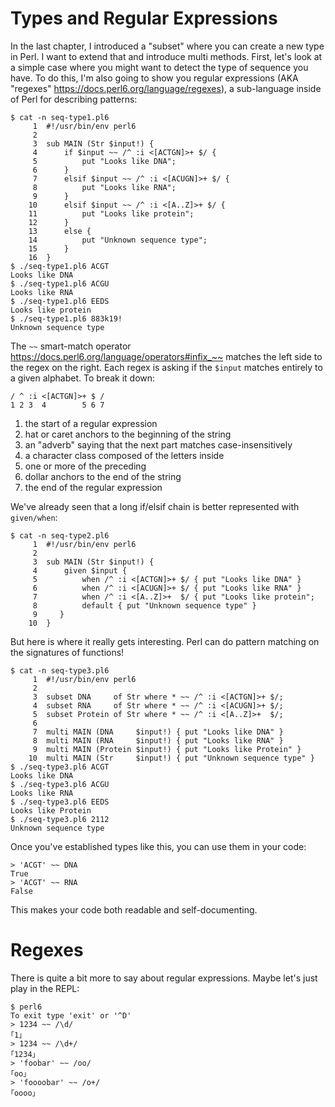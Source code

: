 # Types and Regular Expressions

In the last chapter, I introduced a "subset" where you can create a new type in Perl.  I want to extend that and introduce multi methods.  First, let's look at a simple case where you might want to detect the type of sequence you have.  To do this, I'm also going to show you regular expressions (AKA "regexes" https://docs.perl6.org/language/regexes), a sub-language inside of Perl for describing patterns:

```
$ cat -n seq-type1.pl6
     1 	#!/usr/bin/env perl6
     2
     3 	sub MAIN (Str $input!) {
     4 	    if $input ~~ /^ :i <[ACTGN]>+ $/ {
     5 	        put "Looks like DNA";
     6 	    }
     7 	    elsif $input ~~ /^ :i <[ACUGN]>+ $/ {
     8 	        put "Looks like RNA";
     9 	    }
    10 	    elsif $input ~~ /^ :i <[A..Z]>+ $/ {
    11 	        put "Looks like protein";
    12 	    }
    13 	    else {
    14 	        put "Unknown sequence type";
    15 	    }
    16 	}
$ ./seq-type1.pl6 ACGT
Looks like DNA
$ ./seq-type1.pl6 ACGU
Looks like RNA
$ ./seq-type1.pl6 EEDS
Looks like protein
$ ./seq-type1.pl6 883k19!
Unknown sequence type
```

The ```~~``` smart-match operator <https://docs.perl6.org/language/operators#infix_~~> matches the left side to the regex on the right.  Each regex is asking if the ```$input``` matches entirely to a given alphabet.  To break it down:

```
/ ^ :i <[ACTGN]>+ $ /
1 2 3  4        5 6 7
```

1. the start of a regular expression
2. hat or caret anchors to the beginning of the string
3. an "adverb" saying that the next part matches case-insensitively
4. a character class composed of the letters inside
5. one or more of the preceding
6. dollar anchors to the end of the string
7. the end of the regular expression

We've already seen that a long if/elsif chain is better represented with ```given/when```:

```
$ cat -n seq-type2.pl6
     1 	#!/usr/bin/env perl6
     2
     3 	sub MAIN (Str $input!) {
     4 	    given $input {
     5 	        when /^ :i <[ACTGN]>+ $/ { put "Looks like DNA" }
     6 	        when /^ :i <[ACUGN]>+ $/ { put "Looks like RNA" }
     7 	        when /^ :i <[A..Z]>+  $/ { put "Looks like protein";
     8 	        default { put "Unknown sequence type" }
     9 	   }
    10 	}
```

But here is where it really gets interesting.  Perl can do pattern matching on the signatures of functions!

```
$ cat -n seq-type3.pl6
     1 	#!/usr/bin/env perl6
     2
     3 	subset DNA     of Str where * ~~ /^ :i <[ACTGN]>+ $/;
     4 	subset RNA     of Str where * ~~ /^ :i <[ACUGN]>+ $/;
     5 	subset Protein of Str where * ~~ /^ :i <[A..Z]>+  $/;
     6
     7 	multi MAIN (DNA     $input!) { put "Looks like DNA" }
     8 	multi MAIN (RNA     $input!) { put "Looks like RNA" }
     9 	multi MAIN (Protein $input!) { put "Looks like Protein" }
    10 	multi MAIN (Str     $input!) { put "Unknown sequence type" }
$ ./seq-type3.pl6 ACGT
Looks like DNA
$ ./seq-type3.pl6 ACGU
Looks like RNA
$ ./seq-type3.pl6 EEDS
Looks like Protein
$ ./seq-type3.pl6 2112
Unknown sequence type
```

Once you've established types like this, you can use them in your code:

```
> 'ACGT' ~~ DNA
True
> 'ACGT' ~~ RNA
False
```

This makes your code both readable and self-documenting.

# Regexes

There is quite a bit more to say about regular expressions.  Maybe let's just play in the REPL:

```
$ perl6
To exit type 'exit' or '^D'
> 1234 ~~ /\d/
｢1｣
> 1234 ~~ /\d+/
｢1234｣
> 'foobar' ~~ /oo/
｢oo｣
> 'foooobar' ~~ /o+/
｢oooo｣
```
